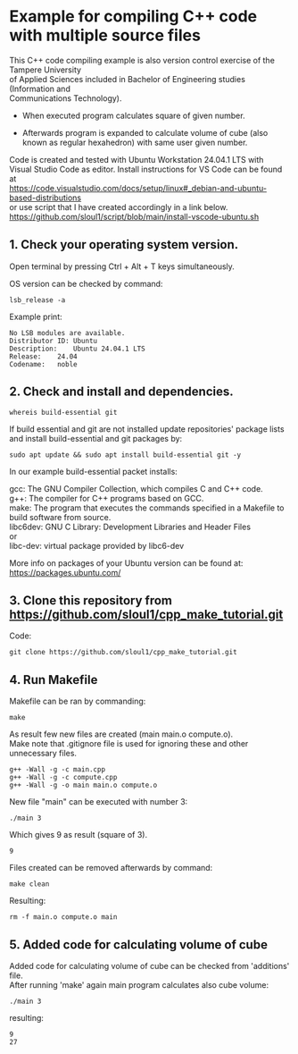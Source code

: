 # Example for compiling C++ code with multiple source files

This C++ code compiling example is also version control exercise of the Tampere University  
of Applied Sciences included in Bachelor of Engineering studies (Information and  
Communications Technology).  

- When executed program calculates square of given number.  

- Afterwards program is expanded to calculate volume of cube (also known as regular hexahedron) with same user given number.  

Code is created and tested with Ubuntu Workstation 24.04.1 LTS with  
Visual Studio Code as editor. Install instructions for VS Code can be found at  
https://code.visualstudio.com/docs/setup/linux#_debian-and-ubuntu-based-distributions  
or use script that I have created accordingly in a link below.  
https://github.com/sloul1/script/blob/main/install-vscode-ubuntu.sh

## 1. Check your operating system version.
  
Open terminal by pressing Ctrl + Alt + T keys simultaneously.  

OS version can be checked by command:
```shell
lsb_release -a
```
Example print:
```shell
No LSB modules are available.
Distributor ID:	Ubuntu
Description:	Ubuntu 24.04.1 LTS
Release:	24.04
Codename:	noble
```
## 2. Check and install and dependencies.
```shell
whereis build-essential git
```
If build essential and git are not installed update repositories' package lists and install build-essential and git packages by:
```shell
sudo apt update && sudo apt install build-essential git -y
```
In our example build-essential packet installs:  

gcc: The GNU Compiler Collection, which compiles C and C++ code.  
g++: The compiler for C++ programs based on GCC.  
make: The program that executes the commands specified in a Makefile to build software from source.  
libc6dev: GNU C Library: Development Libraries and Header Files  
or  
libc-dev: virtual package provided by libc6-dev  

More info on packages of your Ubuntu version can be found at: https://packages.ubuntu.com/  
## 3. Clone this repository from https://github.com/sloul1/cpp_make_tutorial.git
Code:
```shell
git clone https://github.com/sloul1/cpp_make_tutorial.git
```
## 4. Run Makefile
Makefile can be ran by commanding:
```shell
make
```
As result few new files are created (main main.o compute.o).  
Make note that .gitignore file is used for ignoring these and other unnecessary files.  
```shell
g++ -Wall -g -c main.cpp
g++ -Wall -g -c compute.cpp
g++ -Wall -g -o main main.o compute.o
```
New file "main" can be executed with number 3:
```shell
./main 3
```
Which gives 9 as result (square of 3). 
```shell
9
```
Files created can be removed afterwards by command:  
```shell
make clean
```
Resulting:
```shell
rm -f main.o compute.o main
```
## 5. Added code for calculating volume of cube
Added code for calculating volume of cube can be checked from 'additions' file.  
After running 'make' again main program calculates also cube volume:
```shell
./main 3
```
resulting:
```shell
9
27
```